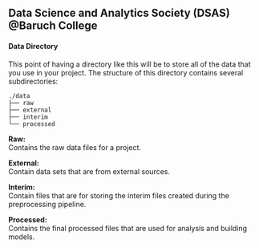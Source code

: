 ## Data Science and Analytics Society (DSAS) <br /> @Baruch College <br />

#### Data Directory
This point of having a directory like this will be to store all of the data that you use in your project. The structure of this directory contains several subdirectories:
```
./data
├── raw
├── external
├── interim
└── processed
```
<b>Raw:</b><br />
Contains the raw data files for a project.

<b>External:</b><br />
Contain data sets that are from external sources.

<b>Interim:</b><br />
Contain files that are for storing the interim files created during the preprocessing pipeline.

<b>Processed:</b><br />
Contains the final processed files that are used for analysis and building models.